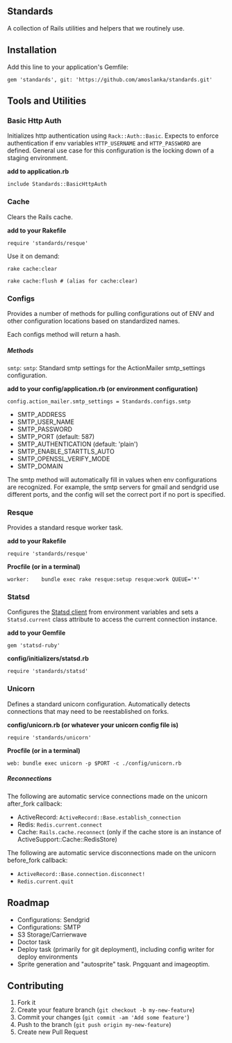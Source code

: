 Standards
---------

A collection of Rails utilities and helpers that we routinely use. 

Installation
------------

Add this line to your application's Gemfile:

    gem 'standards', git: 'https://github.com/amoslanka/standards.git'

Tools and Utilities
-------------------

### Basic Http Auth

Initializes http authentication using `Rack::Auth::Basic`. Expects to enforce authentication if env variables `HTTP_USERNAME` and `HTTP_PASSWORD` are defined. General use case for this configuration is the locking down of a staging environment. 

__add to application.rb__

    include Standards::BasicHttpAuth

### Cache

Clears the Rails cache.

__add to your Rakefile__

    require 'standards/resque'

Use it on demand:

    rake cache:clear

    rake cache:flush # (alias for cache:clear)

### Configs

Provides a number of methods for pulling configurations out of ENV and other configuration locations based on standardized names.

Each configs method will return a hash. 

##### Methods

`smtp`: `smtp`: Standard smtp settings for the ActionMailer smtp_settings configuration. 

__add to your config/application.rb (or environment configuration)__

    config.action_mailer.smtp_settings = Standards.configs.smtp

- SMTP_ADDRESS
- SMTP_USER_NAME
- SMTP_PASSWORD
- SMTP_PORT                 (default: 587)
- SMTP_AUTHENTICATION       (default: 'plain')
- SMTP_ENABLE_STARTTLS_AUTO
- SMTP_OPENSSL_VERIFY_MODE
- SMTP_DOMAIN

The smtp method will automatically fill in values when env configurations are recognized. For example, the smtp servers for gmail and sendgrid use different ports, and the config will set the correct port if no port is specified.

### Resque

Provides a standard resque worker task. 

__add to your Rakefile__

    require 'standards/resque'

__Procfile (or in a terminal)__

    worker:    bundle exec rake resque:setup resque:work QUEUE='*'

### Statsd

Configures the [Statsd client](http://rubygems.org/gems/statsd-ruby) from environment variables and sets a `Statsd.current` class attribute to access the current connection instance.

__add to your Gemfile__

    gem 'statsd-ruby'

__config/initializers/statsd.rb__

    require 'standards/statsd'

### Unicorn

Defines a standard unicorn configuration. Automatically detects connections that may need to be reestablished on forks.

__config/unicorn.rb (or whatever your unicorn config file is)__

    require 'standards/unicorn'

__Procfile (or in a terminal)__

    web: bundle exec unicorn -p $PORT -c ./config/unicorn.rb

##### Reconnections

The following are automatic service connections made on the unicorn after_fork callback:

- ActiveRecord: `ActiveRecord::Base.establish_connection`
- Redis: `Redis.current.connect`
- Cache: `Rails.cache.reconnect` (only if the cache store is an instance of ActiveSupport::Cache::RedisStore)

The following are automatic service disconnections made on the unicorn before_fork callback:

- `ActiveRecord::Base.connection.disconnect!`
- `Redis.current.quit`

Roadmap
-------

- Configurations: Sendgrid
- Configurations: SMTP
- S3 Storage/Carrierwave 
- Doctor task
- Deploy task (primarily for git deployment), including config writer for deploy environments 
- Sprite generation and "autosprite" task. Pngquant and imageoptim.



## Contributing

1. Fork it
2. Create your feature branch (`git checkout -b my-new-feature`)
3. Commit your changes (`git commit -am 'Add some feature'`)
4. Push to the branch (`git push origin my-new-feature`)
5. Create new Pull Request
